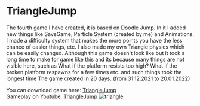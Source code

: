 # TriangleJump
The fourth game I have created, it is based on Doodle Jump. In it I added new things like SaveGame, Particle System (created by me) and Animations. I made a difficulty system that makes the more points you have the less chance of easier things, etc. I also made my own Triangle physics which can be easily changed. Although this game doesn't look like but it took a long time to make for game like this and its because many things are not visible here, such as What if the platform resists too high? What if the broken platform respawns for a few times etc. and such things took the longest time
The game created in 20 days. (from 31.12.2021 to 20.01.2022)

You can download game here: <a href="https://drive.google.com/file/d/1K6-1dxbkpux4GAC4JbbXNYJssdQ7LEZh/view?usp=share_link"> TriangleJump </a> <br/>
Gameplay on Youtube: <a href="https://youtu.be/x_3uED1JRGU" target="_blank">  TriangleJump
![triangle](https://user-images.githubusercontent.com/131354098/233382823-f151c462-d80a-44ee-b4a0-fbb303422dfa.jpg)
</a>
